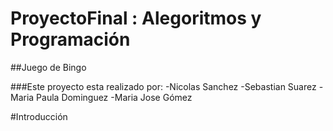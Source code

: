 # ProyectoFinal : Alegoritmos y Programación

##Juego de Bingo

###Este proyecto esta realizado por: 
    -Nicolas Sanchez
    -Sebastian Suarez
    -Maria Paula Dominguez
    -Maria Jose Gómez 
 
 
#Introducción
